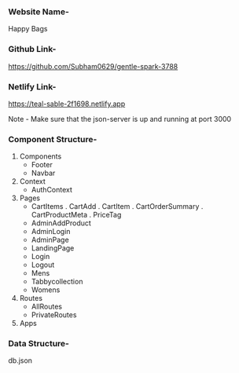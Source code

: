 ### Website Name-
Happy Bags

### Github Link-
https://github.com/Subham0629/gentle-spark-3788

### Netlify Link-
https://teal-sable-2f1698.netlify.app

Note - Make sure that the json-server is up and running at port 3000

### Component Structure-
1. Components
   * Footer
   * Navbar
2. Context
   * AuthContext
3. Pages
   * CartItems
     . CartAdd
     . CartItem
     . CartOrderSummary
     . CartProductMeta
     . PriceTag
   * AdminAddProduct
   * AdminLogin
   * AdminPage
   * LandingPage
   * Login
   * Logout
   * Mens
   * Tabbycollection
   * Womens
4. Routes
   * AllRoutes
   * PrivateRoutes
5. Apps

###  Data Structure-
db.json


